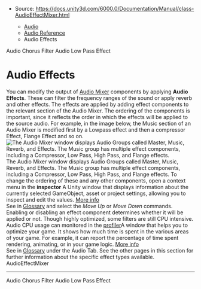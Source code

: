 * Source: https://docs.unity3d.com/6000.0/Documentation/Manual/class-AudioEffectMixer.html

  * [Audio](https://docs.unity3d.com/6000.0/Documentation/Manual/Audio.html)
  * [Audio Reference](https://docs.unity3d.com/6000.0/Documentation/Manual/AudioReference.html)
  * Audio Effects


[](https://docs.unity3d.com/6000.0/Documentation/Manual/class-AudioChorusFilter.html)
Audio Chorus Filter
[](https://docs.unity3d.com/6000.0/Documentation/Manual/class-AudioLowPassEffect.html)
Audio Low Pass Effect
# Audio Effects
You can modify the output of [Audio Mixer](https://docs.unity3d.com/6000.0/Documentation/Manual/class-AudioMixer.html) components by applying **Audio Effects**. These can filter the frequency ranges of the sound or apply reverb and other effects.
The effects are applied by adding effect components to the relevant section of the Audio Mixer. The ordering of the components is important, since it reflects the order in which the effects will be applied to the source audio. For example, in the image below, the Music section of an Audio Mixer is modified first by a Lowpass effect and then a compressor Effect, Flange Effect and so on.
![The Audio Mixer window displays Audio Groups called Master, Music, Reverb, and Effects. The Music group has multiple effect components, including a Compressor, Low Pass, High Pass, and Flange effects.](https://docs.unity3d.com/6000.0/Documentation/uploads/Main/AudioMixer1.png) The Audio Mixer window displays Audio Groups called Master, Music, Reverb, and Effects. The Music group has multiple effect components, including a Compressor, Low Pass, High Pass, and Flange effects.
To change the ordering of these and any other components, open a context menu in the **inspector** A Unity window that displays information about the currently selected GameObject, asset or project settings, allowing you to inspect and edit the values. [More info](https://docs.unity3d.com/6000.0/Documentation/Manual/UsingTheInspector.html)  
See in [Glossary](https://docs.unity3d.com/6000.0/Documentation/Manual/Glossary.html#Inspector) and select the _Move Up_ or _Move Down_ commands. Enabling or disabling an effect component determines whether it will be applied or not.
Though highly optimized, some filters are still CPU intensive. Audio CPU usage can monitored in the [profiler](https://docs.unity3d.com/6000.0/Documentation/Manual/Profiler.html)A window that helps you to optimize your game. It shows how much time is spent in the various areas of your game. For example, it can report the percentage of time spent rendering, animating, or in your game logic. [More info](https://docs.unity3d.com/6000.0/Documentation/Manual/Profiler.html)  
See in [Glossary](https://docs.unity3d.com/6000.0/Documentation/Manual/Glossary.html#Profiler) under the Audio Tab.
See the other pages in this section for further information about the specific effect types available.
AudioEffectMixer
* * *
[](https://docs.unity3d.com/6000.0/Documentation/Manual/class-AudioChorusFilter.html)
Audio Chorus Filter
[](https://docs.unity3d.com/6000.0/Documentation/Manual/class-AudioLowPassEffect.html)
Audio Low Pass Effect
